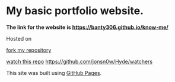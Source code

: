 # My basic portfolio website.

**The link for the website is https://banty306.github.io/know-me/**



Hosted on 

[fork my repository](https://github.com/user/repository/fork)

[watch this repo](https://github.com/user/repository/subscription)
https://github.com/jonsn0w/Hyde/watchers




This site was built using [GitHub Pages](https://pages.github.com/).

